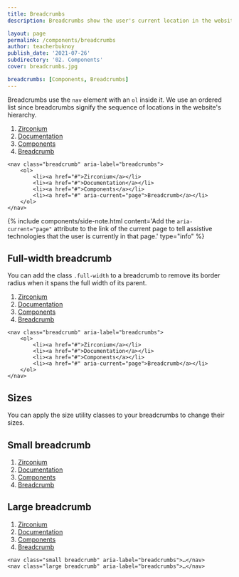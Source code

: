 ```yaml
---
title: Breadcrumbs
description: Breadcrumbs show the user's current location in the website's hierarchy.

layout: page
permalink: /components/breadcrumbs
author: teacherbuknoy
publish_date: '2021-07-26'
subdirectory: '02. Components'
cover: breadcrumbs.jpg

breadcrumbs: [Components, Breadcrumbs]
---
```


Breadcrumbs use the `nav` element with an `ol` inside it. We use an ordered list since breadcrumbs signify the sequence of locations in the website's hierarchy.

<nav class="breadcrumb" aria-label="breadcrumbs">
<ol>
    <li><a href="#">Zirconium</a></li>
    <li><a href="#">Documentation</a></li>
    <li><a href="#">Components</a></li>
    <li><a href="#" aria-current="page">Breadcrumb</a></li>
</ol>
</nav>
<pre class="code-snippet" data-prog-lang="html"><code data-language="html">&lt;nav class="breadcrumb" aria-label="breadcrumbs">
    &lt;ol>
        &lt;li>&lt;a href="#">Zirconium&lt;/a>&lt;/li>
        &lt;li>&lt;a href="#">Documentation&lt;/a>&lt;/li>
        &lt;li>&lt;a href="#">Components&lt;/a>&lt;/li>
        &lt;li>&lt;a href="#" aria-current="page">Breadcrumb&lt;/a>&lt;/li>
    &lt;/ol>
&lt;/nav></code></pre>

{% include components/side-note.html
    content='Add the <code>aria-current="page"</code> attribute to the link of the current page to tell assistive technologies that the user is currently in that page.'
    type="info"
%}

<h2 class="weight-light h3">Full-width breadcrumb</h2>

You can add the class `.full-width` to a breadcrumb to remove its border radius when it spans the full width of its parent.

<nav class="full-width breadcrumb" aria-label="breadcrumbs">
<ol>
    <li><a href="#">Zirconium</a></li>
    <li><a href="#">Documentation</a></li>
    <li><a href="#">Components</a></li>
    <li><a href="#" aria-current="page">Breadcrumb</a></li>
</ol>
</nav>
<pre class="code-snippet" data-prog-lang="html"><code data-language="html">&lt;nav class="breadcrumb" aria-label="breadcrumbs">
    &lt;ol>
        &lt;li>&lt;a href="#">Zirconium&lt;/a>&lt;/li>
        &lt;li>&lt;a href="#">Documentation&lt;/a>&lt;/li>
        &lt;li>&lt;a href="#">Components&lt;/a>&lt;/li>
        &lt;li>&lt;a href="#" aria-current="page">Breadcrumb&lt;/a>&lt;/li>
    &lt;/ol>
&lt;/nav></code></pre>

<h2 class="weight-light h3">Sizes</h2>
You can apply the size utility classes to your breadcrumbs to change their sizes.

<div class="page" aria-hidden="true">
    <h2 class="weight-light h4">Small breadcrumb</h2>
    <nav class="small breadcrumb" aria-label="breadcrumbs">
        <ol>
            <li><a href="#">Zirconium</a></li>
            <li><a href="#">Documentation</a></li>
            <li><a href="#">Components</a></li>
            <li><a href="#" aria-current="page">Breadcrumb</a></li>
        </ol>
    </nav>
    <h2 class="weight-light h4">Large breadcrumb</h2>
    <nav class="large breadcrumb" aria-label="breadcrumbs">
        <ol>
            <li><a href="#">Zirconium</a></li>
            <li><a href="#">Documentation</a></li>
            <li><a href="#">Components</a></li>
            <li><a href="#" aria-current="page">Breadcrumb</a></li>
        </ol>
    </nav>
</div>
<pre class="code-snippet" data-prog-lang="html"><code data-language="html">&lt;nav class="small breadcrumb" aria-label="breadcrumbs">&hellip;&lt;/nav>
&lt;nav class="large breadcrumb" aria-label="breadcrumbs">&hellip;&lt;/nav></code></pre>